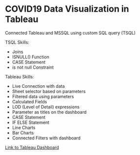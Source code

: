 # COVID19 Data Visualization in Tableau

Connected Tableau and MSSQL using custom SQL query (TSQL)

TSQL Skills:
<ul>
	<li>Joins</li>
	<li>ISNULL() Function</li>
	<li>CASE Statement</li>
	<li>is not null Constraint</li>
</ul>

Tableau Skills:
<ul>
	<li>Live Connection with data</li>
	<li>Sheet selector based on parameters</li>
	<li>Filtered data using parameters</li>
	<li>Calculated Fields</li>
	<li>LOD (Level of Detail) expressions</li>
	<li>Parameter as titles on the dashboard</li>
	<li>CASE Statement</li>
	<li>IF ELSE Statement</li>
	<li>Line Charts</li>
	<li>Bar Charts</li>
	<li>Connected Filters with dashboard</li>
</ul>

<a href="https://public.tableau.com/app/profile/ekta.manvar/viz/COVID19DataVisualization_16449680870110/Dashboard1">Link to Tableau Dashboard</a>



